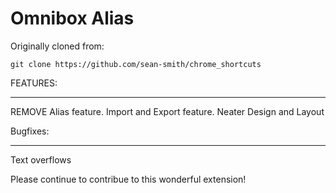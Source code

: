 # Omnibox Alias

Originally cloned from:

    git clone https://github.com/sean-smith/chrome_shortcuts

FEATURES:

---


REMOVE Alias feature.
Import and Export feature.
Neater Design and Layout

Bugfixes:

---

Text overflows

Please continue to contribue to this wonderful extension!
